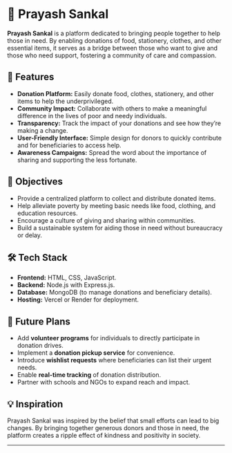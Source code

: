 # 🤝 Prayash Sankal  

**Prayash Sankal** is a platform dedicated to bringing people together to help those in need. By enabling donations of food, stationery, clothes, and other essential items, it serves as a bridge between those who want to give and those who need support, fostering a community of care and compassion.  

## 🌟 Features  
- **Donation Platform:** Easily donate food, clothes, stationery, and other items to help the underprivileged.  
- **Community Impact:** Collaborate with others to make a meaningful difference in the lives of poor and needy individuals.  
- **Transparency:** Track the impact of your donations and see how they’re making a change.  
- **User-Friendly Interface:** Simple design for donors to quickly contribute and for beneficiaries to access help.  
- **Awareness Campaigns:** Spread the word about the importance of sharing and supporting the less fortunate.  

## 🎯 Objectives  
- Provide a centralized platform to collect and distribute donated items.  
- Help alleviate poverty by meeting basic needs like food, clothing, and education resources.  
- Encourage a culture of giving and sharing within communities.  
- Build a sustainable system for aiding those in need without bureaucracy or delay.  

## 🛠️ Tech Stack  
- **Frontend:** HTML, CSS, JavaScript.  
- **Backend:** Node.js with Express.js.  
- **Database:** MongoDB (to manage donations and beneficiary details).  
- **Hosting:** Vercel or Render for deployment.  

## 🚀 Future Plans  
- Add **volunteer programs** for individuals to directly participate in donation drives.  
- Implement a **donation pickup service** for convenience.  
- Introduce **wishlist requests** where beneficiaries can list their urgent needs.  
- Enable **real-time tracking** of donation distribution.  
- Partner with schools and NGOs to expand reach and impact.  

## 💡 Inspiration  
Prayash Sankal was inspired by the belief that small efforts can lead to big changes. By bringing together generous donors and those in need, the platform creates a ripple effect of kindness and positivity in society.  

---

